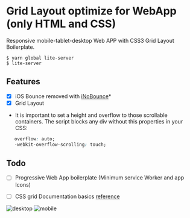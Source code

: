 # Grid Layout optimize for WebApp (only HTML and CSS)
Responsive mobile-tablet-desktop Web APP with CSS3 Grid Layout Boilerplate.

```
$ yarn global lite-server
$ lite-server
```

## Features
- [X] iOS Bounce removed with [iNoBounce](https://github.com/lazd/iNoBounce)*
- [X] Grid Layout
 
 * It is important to set a height and overflow to those scrollable containers. The script blocks any div without this properties in your CSS: 
 ```css
    overflow: auto;
    -webkit-overflow-scrolling: touch;
```
 
 ## Todo
 - [ ] Progressive Web App boilerplate (Minimum service Worker and app Icons)
 - [ ] CSS grid Documentation basics [reference](https://tympanus.net/codrops/css_reference/grid/) 


![desktop](https://cloud.githubusercontent.com/assets/4195550/25557847/b0e22a9e-2d1a-11e7-98cb-e89055c5bfb8.png)
![mobile](https://cloud.githubusercontent.com/assets/4195550/25557851/b6c894e8-2d1a-11e7-96d2-f029dbf002e2.png)
